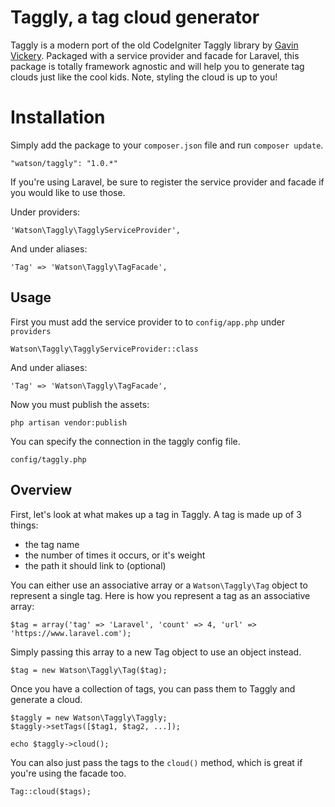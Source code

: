 Taggly, a tag cloud generator
=============================

Taggly is a modern port of the old CodeIgniter Taggly library by [Gavin Vickery](http://qompile.com/resources-downloads). Packaged with a service provider and facade for Laravel, this package is totally framework agnostic and will help you to generate tag clouds just like the cool kids. Note, styling the cloud is up to you!

# Installation

Simply add the package to your `composer.json` file and run `composer update`.

```
"watson/taggly": "1.0.*"
```

If you're using Laravel, be sure to register the service provider and facade if you would like to use those.

Under providers:

```
'Watson\Taggly\TagglyServiceProvider',
```

And under aliases:

```
'Tag' => 'Watson\Taggly\TagFacade',
```

## Usage

First you must add the service provider to to `config/app.php` under `providers`

```
Watson\Taggly\TagglyServiceProvider::class
```

And under aliases:

```
'Tag' => 'Watson\Taggly\TagFacade',
```

Now you must publish the assets:

```
php artisan vendor:publish
```

You can specify the connection in the taggly config file.

    config/taggly.php



## Overview

First, let's look at what makes up a tag in Taggly. A tag is made up of 3 things:

* the tag name
* the number of times it occurs, or it's weight
* the path it should link to (optional)

You can either use an associative array or a `Watson\Taggly\Tag` object to represent a single tag. Here is how you represent a tag as an associative array:

    $tag = array('tag' => 'Laravel', 'count' => 4, 'url' => 'https://www.laravel.com');

Simply passing this array to a new Tag object to use an object instead.

    $tag = new Watson\Taggly\Tag($tag);

Once you have a collection of tags, you can pass them to Taggly and generate a cloud.

    $taggly = new Watson\Taggly\Taggly;
    $taggly->setTags([$tag1, $tag2, ...]);

    echo $taggly->cloud();

You can also just pass the tags to the `cloud()` method, which is great if you're using the facade too.

    Tag::cloud($tags);
